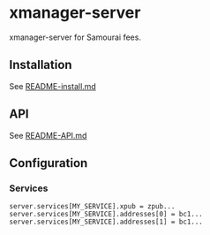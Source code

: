# xmanager-server

xmanager-server for Samourai fees.

## Installation
See [README-install.md](README-install.md)

## API
See [README-API.md](README-API.md)

## Configuration
### Services
```
server.services[MY_SERVICE].xpub = zpub...
server.services[MY_SERVICE].addresses[0] = bc1...
server.services[MY_SERVICE].addresses[1] = bc1...
```
